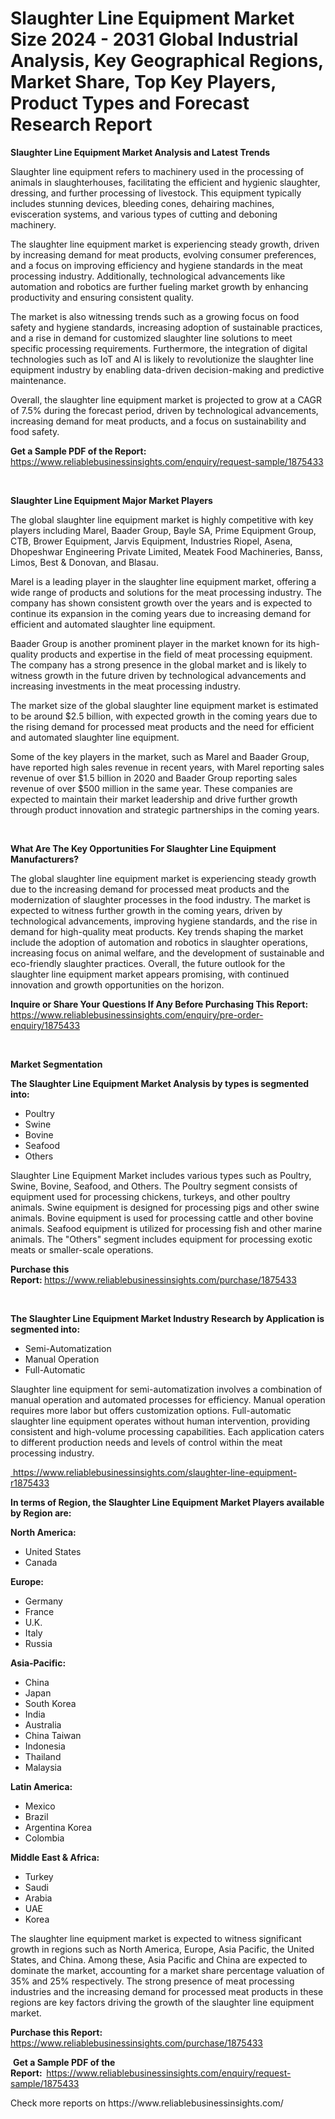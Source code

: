 <p><h1>Slaughter Line Equipment Market Size 2024 - 2031 Global Industrial Analysis, Key Geographical Regions, Market Share, Top Key Players, Product Types and Forecast Research Report</h1></p><p><strong>Slaughter Line Equipment Market Analysis and Latest Trends</strong></p>
<p><p>Slaughter line equipment refers to machinery used in the processing of animals in slaughterhouses, facilitating the efficient and hygienic slaughter, dressing, and further processing of livestock. This equipment typically includes stunning devices, bleeding cones, dehairing machines, evisceration systems, and various types of cutting and deboning machinery.</p><p>The slaughter line equipment market is experiencing steady growth, driven by increasing demand for meat products, evolving consumer preferences, and a focus on improving efficiency and hygiene standards in the meat processing industry. Additionally, technological advancements like automation and robotics are further fueling market growth by enhancing productivity and ensuring consistent quality.</p><p>The market is also witnessing trends such as a growing focus on food safety and hygiene standards, increasing adoption of sustainable practices, and a rise in demand for customized slaughter line solutions to meet specific processing requirements. Furthermore, the integration of digital technologies such as IoT and AI is likely to revolutionize the slaughter line equipment industry by enabling data-driven decision-making and predictive maintenance.</p><p>Overall, the slaughter line equipment market is projected to grow at a CAGR of 7.5% during the forecast period, driven by technological advancements, increasing demand for meat products, and a focus on sustainability and food safety.</p></p>
<p><strong>Get a Sample PDF of the Report:&nbsp;</strong> <a href="https://www.reliablebusinessinsights.com/enquiry/request-sample/1875433">https://www.reliablebusinessinsights.com/enquiry/request-sample/1875433</a></p>
<p>&nbsp;</p>
<p><strong>Slaughter Line Equipment Major Market Players</strong></p>
<p><p>The global slaughter line equipment market is highly competitive with key players including Marel, Baader Group, Bayle SA, Prime Equipment Group, CTB, Brower Equipment, Jarvis Equipment, Industries Riopel, Asena, Dhopeshwar Engineering Private Limited, Meatek Food Machineries, Banss, Limos, Best & Donovan, and Blasau.</p><p>Marel is a leading player in the slaughter line equipment market, offering a wide range of products and solutions for the meat processing industry. The company has shown consistent growth over the years and is expected to continue its expansion in the coming years due to increasing demand for efficient and automated slaughter line equipment.</p><p>Baader Group is another prominent player in the market known for its high-quality products and expertise in the field of meat processing equipment. The company has a strong presence in the global market and is likely to witness growth in the future driven by technological advancements and increasing investments in the meat processing industry.</p><p>The market size of the global slaughter line equipment market is estimated to be around $2.5 billion, with expected growth in the coming years due to the rising demand for processed meat products and the need for efficient and automated slaughter line equipment.</p><p>Some of the key players in the market, such as Marel and Baader Group, have reported high sales revenue in recent years, with Marel reporting sales revenue of over $1.5 billion in 2020 and Baader Group reporting sales revenue of over $500 million in the same year. These companies are expected to maintain their market leadership and drive further growth through product innovation and strategic partnerships in the coming years.</p></p>
<p>&nbsp;</p>
<p><strong>What Are The Key Opportunities For Slaughter Line Equipment Manufacturers?</strong></p>
<p><p>The global slaughter line equipment market is experiencing steady growth due to the increasing demand for processed meat products and the modernization of slaughter processes in the food industry. The market is expected to witness further growth in the coming years, driven by technological advancements, improving hygiene standards, and the rise in demand for high-quality meat products. Key trends shaping the market include the adoption of automation and robotics in slaughter operations, increasing focus on animal welfare, and the development of sustainable and eco-friendly slaughter practices. Overall, the future outlook for the slaughter line equipment market appears promising, with continued innovation and growth opportunities on the horizon.</p></p>
<p><strong>Inquire or Share Your Questions If Any Before Purchasing This Report:</strong> <a href="https://www.reliablebusinessinsights.com/enquiry/pre-order-enquiry/1875433">https://www.reliablebusinessinsights.com/enquiry/pre-order-enquiry/1875433</a></p>
<p>&nbsp;</p>
<p><strong>Market Segmentation</strong></p>
<p><strong>The Slaughter Line Equipment Market Analysis by types is segmented into:</strong></p>
<p><ul><li>Poultry</li><li>Swine</li><li>Bovine</li><li>Seafood</li><li>Others</li></ul></p>
<p><p>Slaughter Line Equipment Market includes various types such as Poultry, Swine, Bovine, Seafood, and Others. The Poultry segment consists of equipment used for processing chickens, turkeys, and other poultry animals. Swine equipment is designed for processing pigs and other swine animals. Bovine equipment is used for processing cattle and other bovine animals. Seafood equipment is utilized for processing fish and other marine animals. The "Others" segment includes equipment for processing exotic meats or smaller-scale operations.</p></p>
<p><strong>Purchase this Report:&nbsp;</strong><a href="https://www.reliablebusinessinsights.com/purchase/1875433">https://www.reliablebusinessinsights.com/purchase/1875433</a></p>
<p>&nbsp;</p>
<p><strong>The Slaughter Line Equipment Market Industry Research by Application is segmented into:</strong></p>
<p><ul><li>Semi-Automatization</li><li>Manual Operation</li><li>Full-Automatic</li></ul></p>
<p><p>Slaughter line equipment for semi-automatization involves a combination of manual operation and automated processes for efficiency. Manual operation requires more labor but offers customization options. Full-automatic slaughter line equipment operates without human intervention, providing consistent and high-volume processing capabilities. Each application caters to different production needs and levels of control within the meat processing industry.</p></p>
<p><a href="https://www.reliablebusinessinsights.com/slaughter-line-equipment-r1875433">&nbsp;https://www.reliablebusinessinsights.com/slaughter-line-equipment-r1875433</a></p>
<p><strong>In terms of Region, the Slaughter Line Equipment Market Players available by Region are:</strong></p>
<p>
    <p> <strong> North America: </strong>
        <ul>
            <li>United States</li>
            <li>Canada</li>
        </ul>
        </p> 
    <p> <strong> Europe: </strong>
        <ul>
            <li>Germany</li>
            <li>France</li>
            <li>U.K.</li>
            <li>Italy</li>
            <li>Russia</li>
        </ul>
        </p> 
    <p> <strong> Asia-Pacific: </strong>
        <ul>
            <li>China</li>
            <li>Japan</li>
            <li>South Korea</li>
            <li>India</li>
            <li>Australia</li>
            <li>China Taiwan</li>
            <li>Indonesia</li>
            <li>Thailand</li>
            <li>Malaysia</li>
        </ul>
        </p> 
    <p> <strong> Latin America: </strong>
        <ul>
            <li>Mexico</li>
            <li>Brazil</li>
            <li>Argentina Korea</li>
            <li>Colombia</li>
        </ul>
        </p> 
    <p> <strong> Middle East & Africa: </strong>
        <ul>
            <li>Turkey</li>
            <li>Saudi</li>
            <li>Arabia</li>
            <li>UAE</li>
            <li>Korea</li>
        </ul>
    </p>
    </p>
<p><p>The slaughter line equipment market is expected to witness significant growth in regions such as North America, Europe, Asia Pacific, the United States, and China. Among these, Asia Pacific and China are expected to dominate the market, accounting for a market share percentage valuation of 35% and 25% respectively. The strong presence of meat processing industries and the increasing demand for processed meat products in these regions are key factors driving the growth of the slaughter line equipment market.</p></p>
<p><strong>Purchase this Report: </strong><a href="https://www.reliablebusinessinsights.com/purchase/1875433">https://www.reliablebusinessinsights.com/purchase/1875433</a></p>
<p>&nbsp;<strong>Get a Sample PDF of the Report:&nbsp;&nbsp;</strong><a href="https://www.reliablebusinessinsights.com/enquiry/request-sample/1875433">https://www.reliablebusinessinsights.com/enquiry/request-sample/1875433</a></p>
<p><strong></strong></p>
<p>Check more reports on https://www.reliablebusinessinsights.com/</p>